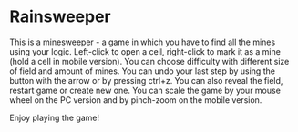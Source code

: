 # Rainsweeper

This is a minesweeper - a game in which you have to find all the mines using your logic. 
Left-click to open a cell, right-click to mark it as a mine (hold a cell in mobile version). You can choose difficulty with different size of field and amount of mines.
You can undo your last step by using the button with the arrow or by pressing ctrl+z. You can also reveal the field, restart game or create new one.
You can scale the game by your mouse wheel on the PC version and by pinch-zoom on the mobile version.
  
Enjoy playing the game!
